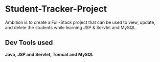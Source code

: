 # Student-Tracker-Project

Ambition is to create a Full-Stack project that can be used to view, update, 
and delete the students while learning JSP & Servlet and MySQL. 

## Dev Tools used

**Java, JSP and Servlet, Tomcat and MySQL**


